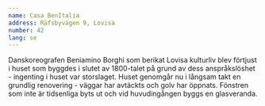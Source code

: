 ```yaml
---
name: Casa BenItalia
address: Räfsbyvägen 9, Lovisa
number: 42
lang: se
---
```

Danskoreografen Beniamino Borghi som berikat Lovisa kulturliv blev förtjust i huset som byggdes i slutet av 1800-talet på grund av dess anspråkslöshet - ingenting i huset var storslaget. Huset genomgår nu i långsam takt en grundlig renovering - väggar har avtäckts och golv har öppnats. Fönstren som inte är tidsenliga byts ut och vid huvudingången byggs en glasveranda. 